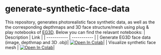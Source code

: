 # generate-synthetic-face-data
This repository, generates photorealistic face synthetic data, as well as the the corresponding depthmaps and 3D face structure/mesh using plug & play notebooks of [EG3D](https://github.com/NVlabs/eg3d).
Below you can find the relavant notebooks:
| Description      | Link |
| ----------- | ----------- |
| Generate EG3D face data (image, depthmap and 3D .obj)| [![Open In Colab](https://colab.research.google.com/assets/colab-badge.svg)](https://colab.research.google.com/github/cantonioupao/generate-synthetic-face-data/blob/main/colab_notebooks/eg3d.ipynb)|
| Visualize synthetic face mesh | [![Open In Colab](https://colab.research.google.com/assets/colab-badge.svg)](https://colab.research.google.com/github/cantonioupao/generate-synthetic-face-data/blob/main/colab_notebooks/visualize_mesh.ipynb)|
